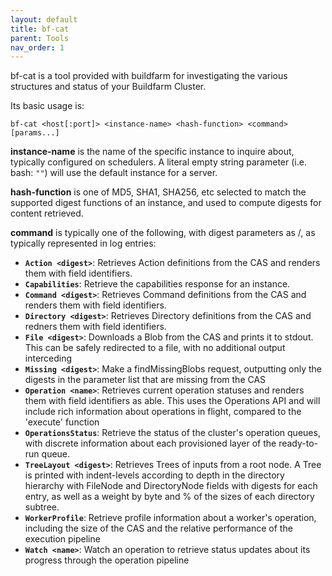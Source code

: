 ```yaml
---
layout: default
title: bf-cat
parent: Tools
nav_order: 1
---
```


bf-cat is a tool provided with buildfarm for investigating the various structures and status of your Buildfarm Cluster.

Its basic usage is:

`bf-cat <host[:port]> <instance-name> <hash-function> <command> [params...]`

**instance-name** is the name of the specific instance to inquire about, typically configured on schedulers. A literal empty string parameter (i.e. bash: `""`) will use the default instance for a server.

**hash-function** is one of MD5, SHA1, SHA256, etc selected to match the supported digest functions of an instance, and used to compute digests for content retrieved.

**command** is typically one of the following, with digest parameters as <hash>/<size>, as typically represented in log entries:

* **`Action <digest>`**: Retrieves Action definitions from the CAS and renders them with field identifiers.
* **`Capabilities`**: Retrieve the capabilities response for an instance.
* **`Command <digest>`**: Retrieves Command definitions from the CAS and renders them with field identifiers.
* **`Directory <digest>`**: Retrieves Directory definitions from the CAS and redners them with field identifiers.
* **`File <digest>`**: Downloads a Blob from the CAS and prints it to stdout. This can be safely redirected to a file, with no additional output interceding
* **`Missing <digest>`**: Make a findMissingBlobs request, outputting only the digests in the parameter list that are missing from the CAS
* **`Operation <name>`**: Retrieves current operation statuses and renders them with field identifiers as able. This uses the Operations API and will include rich information about operations in flight, compared to the 'execute' function
* **`OperationsStatus`**: Retrieve the status of the cluster's operation queues, with discrete information about each provisioned layer of the ready-to-run queue.
* **`TreeLayout <digest>`**: Retrieves Trees of inputs from a root node. A Tree is printed with indent-levels according to depth in the directory hierarchy with FileNode and DirectoryNode fields with digests for each entry, as well as a weight by byte and % of the sizes of each directory subtree.
* **`WorkerProfile`**: Retrieve profile information about a worker's operation, including the size of the CAS and the relative performance of the execution pipeline
* **`Watch <name>`**: Watch an operation to retrieve status updates about its progress through the operation pipeline